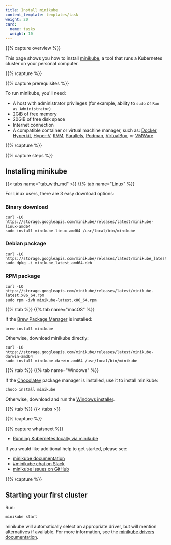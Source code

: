 ```yaml
---
title: Install minikube
content_template: templates/task
weight: 20
card:
  name: tasks
  weight: 10
---
```


{{% capture overview %}}

This page shows you how to install [minikube](https://minikube.sigs.k8s.io/), a tool that runs a Kubernetes cluster on your personal computer.

{{% /capture %}}

{{% capture prerequisites %}}

To run minikube, you'll need:

* A host with administrator privileges (for example, ability to `sudo` or `Run as Administrator`)
* 2GiB of free memory
* 20GiB of free disk space
* Internet connection
* A compatible container or virtual machine manager, such as: [Docker](https://minikube.sigs.k8s.io/docs/docs/drivers/docker), [Hyperkit](https://minikube.sigs.k8s.io/docs/docs/drivers/hyperkit), [Hyper-V](https://minikube.sigs.k8s.io/docs/docs/drivers/hyperv), [KVM](https://minikube.sigs.k8s.io/docs/docs/drivers/kvm2), [Parallels](https://minikube.sigs.k8s.io/docs/docs/drivers/parallels), [Podman](https://minikube.sigs.k8s.io/docs/docs/drivers/podman), [VirtualBox](https://minikube.sigs.k8s.io/docs/docs/drivers/virtualbox), or [VMWare](https://minikube.sigs.k8s.io/docs/docs/drivers/vmware)

{{% /capture %}}

{{% capture steps %}}

## Installing minikube

{{< tabs name="tab_with_md" >}}
{{% tab name="Linux" %}}

For Linux users, there are 3 easy download options:

### Binary download

```shell
curl -LO https://storage.googleapis.com/minikube/releases/latest/minikube-linux-amd64
sudo install minikube-linux-amd64 /usr/local/bin/minikube
```

### Debian package

```shell
curl -LO https://storage.googleapis.com/minikube/releases/latest/minikube_latest_amd64.deb
sudo dpkg -i minikube_latest_amd64.deb
```

### RPM package

```shell
curl -LO https://storage.googleapis.com/minikube/releases/latest/minikube-latest.x86_64.rpm
sudo rpm -ivh minikube-latest.x86_64.rpm
```

{{% /tab %}}
{{% tab name="macOS" %}}

If the [Brew Package Manager](https://brew.sh/) is installed:

```shell
brew install minikube
```

Otherwise, download minikube directly:

```shell
curl -LO https://storage.googleapis.com/minikube/releases/latest/minikube-darwin-amd64
sudo install minikube-darwin-amd64 /usr/local/bin/minikube
```

{{% /tab %}}
{{% tab name="Windows" %}}

If the [Chocolatey](https://chocolatey.org/) package manager is installed, use it to install minikube:

```shell
choco install minikube
```

Otherwise, download and run the [Windows installer](https://storage.googleapis.com/minikube/releases/latest/minikube-installer.exe).

{{% /tab %}}
{{< /tabs >}}

{{% /capture %}}

{{% capture whatsnext %}}

* [Running Kubernetes locally via minikube](/docs/setup/learning-environment/minikube/)

If you would like additional help to get started, please see:

* [minikube documentation](https://minikube.sigs.k8s.io/docs)
* [#minikube chat on Slack](https://kubernetes.slack.com/archives/C1F5CT6Q1)
* [minikube issues on GitHub](https://github.com/kubernetes/minikube/issues)

{{% /capture %}}

## Starting your first cluster

Run:

```shell
minikube start
```

minikube will automatically select an appropriate driver, but will mention alternatives if available. For more information, see the [minikube drivers documentation](https://minikube.sigs.k8s.io/docs/drivers/).

